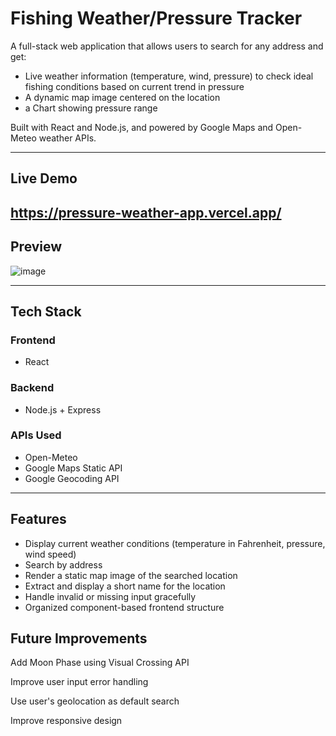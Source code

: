# Fishing Weather/Pressure Tracker

A full-stack web application that allows users to search for any address and get:
- Live weather information (temperature, wind, pressure) to check ideal fishing conditions based on current trend in pressure
- A dynamic map image centered on the location
- a Chart showing pressure range

Built with React and Node.js, and powered by Google Maps and Open-Meteo weather APIs.

---
## Live Demo

https://pressure-weather-app.vercel.app/
---

## Preview

![image](https://github.com/user-attachments/assets/4bd739dd-0a86-4454-bd1c-5b9af1afa9a1)



---

## Tech Stack

### Frontend
- React
  

### Backend
- Node.js + Express

### APIs Used
- Open-Meteo
- Google Maps Static API
- Google Geocoding API
  

---

## Features

- Display current weather conditions (temperature in Fahrenheit, pressure, wind speed)
- Search by address
- Render a static map image of the searched location
- Extract and display a short name for the location
- Handle invalid or missing input gracefully
- Organized component-based frontend structure

## Future Improvements
Add Moon Phase using Visual Crossing API

Improve user input error handling

Use user's geolocation as default search

Improve responsive design



